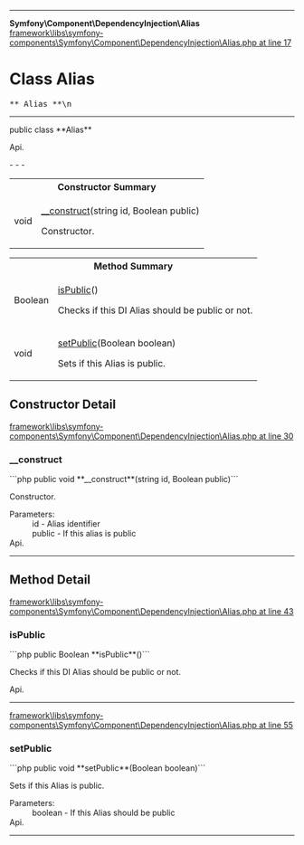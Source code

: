 - - -

**Symfony\Component\DependencyInjection\Alias**
<a href="https://github.com/JeyDotC/Hirudo-docs/blob/master/source/framework/libs/symfony-components/Symfony/Component/DependencyInjection/Alias.php.md#line17" class="location">framework\libs\symfony-components\Symfony\Component\DependencyInjection\Alias.php at line 17</a>

# Class Alias #

<pre class="tree">** Alias **\n</pre>

- - -

<p class="signature">public  class **Alias**</p>

<div class="comment" id="overview_description"><p></p></div>

<dl>
<dt>Api.</dt>
</dl>
- - -

<table id="summary_constructor">
<tr><th colspan="2">Constructor Summary</th></tr>
<tr>
<td class="type"> void</td>
<td class="description"><p class="name"><a href="#__construct()">__construct</a>(string id, Boolean public)</p><p class="description">Constructor.</p></td>
</tr>
</table>

<table id="summary_method">
<tr><th colspan="2">Method Summary</th></tr>
<tr>
<td class="type"> Boolean</td>
<td class="description"><p class="name"><a href="#isPublic()">isPublic</a>()</p><p class="description">Checks if this DI Alias should be public or not.</p></td>
</tr>
<tr>
<td class="type"> void</td>
<td class="description"><p class="name"><a href="#setPublic()">setPublic</a>(Boolean boolean)</p><p class="description">Sets if this Alias is public.</p></td>
</tr>
</table>

<h2 id="detail_method">Constructor Detail</h2>
<a href="https://github.com/JeyDotC/Hirudo-docs/blob/master/source/framework/libs/symfony-components/Symfony/Component/DependencyInjection/Alias.php.md#line30" class="location">framework\libs\symfony-components\Symfony\Component\DependencyInjection\Alias.php at line 30</a>

<h3 id="__construct()">__construct</h3>
```php
public  void **__construct**(string id, Boolean public)```
<div class="details">
<p>Constructor.</p><dl>
<dt>Parameters:</dt>
<dd>id - Alias identifier</dd>
<dd>public - If this alias is public</dd>
<dt>Api.</dt>
</dl>
</div>

- - -

<h2 id="detail_method">Method Detail</h2>
<a href="https://github.com/JeyDotC/Hirudo-docs/blob/master/source/framework/libs/symfony-components/Symfony/Component/DependencyInjection/Alias.php.md#line43" class="location">framework\libs\symfony-components\Symfony\Component\DependencyInjection\Alias.php at line 43</a>

<h3 id="isPublic()">isPublic</h3>
```php
public  Boolean **isPublic**()```
<div class="details">
<p>Checks if this DI Alias should be public or not.</p><dl>
<dt>Api.</dt>
</dl>
</div>

- - -

<a href="https://github.com/JeyDotC/Hirudo-docs/blob/master/source/framework/libs/symfony-components/Symfony/Component/DependencyInjection/Alias.php.md#line55" class="location">framework\libs\symfony-components\Symfony\Component\DependencyInjection\Alias.php at line 55</a>

<h3 id="setPublic()">setPublic</h3>
```php
public  void **setPublic**(Boolean boolean)```
<div class="details">
<p>Sets if this Alias is public.</p><dl>
<dt>Parameters:</dt>
<dd>boolean - If this Alias should be public</dd>
<dt>Api.</dt>
</dl>
</div>

- - -

